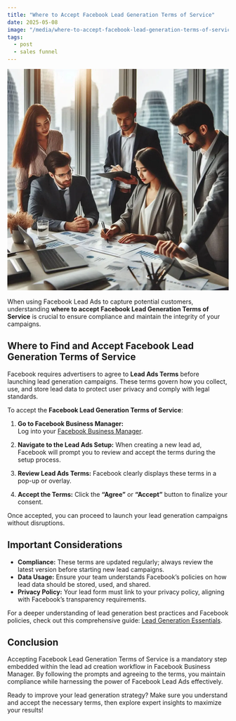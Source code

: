 ```yaml
---
title: "Where to Accept Facebook Lead Generation Terms of Service"
date: 2025-05-08
image: "/media/where-to-accept-facebook-lead-generation-terms-of-service.webp"
tags:
  - post
  - sales funnel
---
```


![Where to Accept Facebook Lead Generation Terms of Service](/media/where-to-accept-facebook-lead-generation-terms-of-service.webp)

When using Facebook Lead Ads to capture potential customers, understanding **where to accept Facebook Lead Generation Terms of Service** is crucial to ensure compliance and maintain the integrity of your campaigns.

## Where to Find and Accept Facebook Lead Generation Terms of Service

Facebook requires advertisers to agree to **Lead Ads Terms** before launching lead generation campaigns. These terms govern how you collect, use, and store lead data to protect user privacy and comply with legal standards.

To accept the **Facebook Lead Generation Terms of Service**:

1. **Go to Facebook Business Manager:**  
   Log into your [Facebook Business Manager](https://business.facebook.com/).

2. **Navigate to the Lead Ads Setup:**
   When creating a new lead ad, Facebook will prompt you to review and accept the terms during the setup process.

3. **Review Lead Ads Terms:**
   Facebook clearly displays these terms in a pop-up or overlay.

4. **Accept the Terms:**
   Click the **“Agree”** or **“Accept”** button to finalize your consent.

Once accepted, you can proceed to launch your lead generation campaigns without disruptions.

## Important Considerations

- **Compliance:** These terms are updated regularly; always review the latest version before starting new lead campaigns.
- **Data Usage:** Ensure your team understands Facebook’s policies on how lead data should be stored, used, and shared.
- **Privacy Policy:** Your lead form must link to your privacy policy, aligning with Facebook’s transparency requirements.

For a deeper understanding of lead generation best practices and Facebook policies, check out this comprehensive guide: [Lead Generation Essentials](https://leadcraftr.com/posts/lead-generation/).

## Conclusion

Accepting Facebook Lead Generation Terms of Service is a mandatory step embedded within the lead ad creation workflow in Facebook Business Manager. By following the prompts and agreeing to the terms, you maintain compliance while harnessing the power of Facebook Lead Ads effectively.

Ready to improve your lead generation strategy? Make sure you understand and accept the necessary terms, then explore expert insights to maximize your results!
